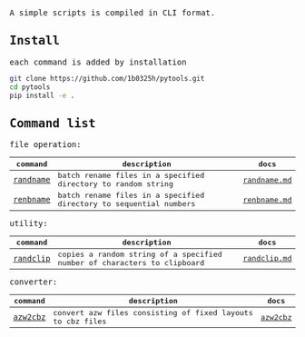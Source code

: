<samp>

A simple scripts is compiled in CLI format.

## Install

each command is added by installation

```bash
git clone https://github.com/1b0325h/pytools.git
cd pytools
pip install -e .
```

## Command list

file operation:

| command                   | description                                                       | docs                            |
| ------------------------- | ----------------------------------------------------------------- | ------------------------------- |
| [`randname`](randname.py) | batch rename files in a specified directory to random string      | [randname.md](docs/randname.md) |
| [`renbname`](renbname.py) | batch rename files in a specified directory to sequential numbers | [renbname.md](docs/renbname.md) |

utility:

| command                   | description                                                             | docs                            |
| ------------------------- | ----------------------------------------------------------------------- | ------------------------------- |
| [`randclip`](randclip.py) | copies a random string of a specified number of characters to clipboard | [randclip.md](docs/randclip.md) |

converter:

| command                 | description                                                | docs                       |
| ----------------------- | ---------------------------------------------------------- | -------------------------- |
| [`azw2cbz`](azw2cbz.py) | convert azw files consisting of fixed layouts to cbz files | [azw2cbz](docs/azw2cbz.md) |


</samp>
